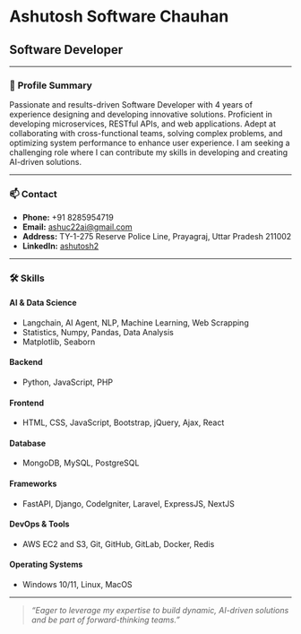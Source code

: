 # Ashutosh Software Chauhan

## Software Developer

---

### 👤 **Profile Summary**

Passionate and results-driven Software Developer with 4 years of experience designing and developing innovative solutions. Proficient in developing microservices, RESTful APIs, and web applications. Adept at collaborating with cross-functional teams, solving complex problems, and optimizing system performance to enhance user experience. I am seeking a challenging role where I can contribute my skills in developing and creating AI-driven solutions.

---

### 📫 **Contact**

- **Phone:** +91 8285954719  
- **Email:** ashuc22ai@gmail.com  
- **Address:** TY-1-275 Reserve Police Line, Prayagraj, Uttar Pradesh 211002  
- **LinkedIn:** [ashutosh2](https://www.linkedin.com/in/ashutosh2)  

---

### 🛠️ **Skills**

#### **AI & Data Science**
- Langchain, AI Agent, NLP, Machine Learning, Web Scrapping
- Statistics, Numpy, Pandas, Data Analysis
- Matplotlib, Seaborn

#### **Backend**
- Python, JavaScript, PHP

#### **Frontend**
- HTML, CSS, JavaScript, Bootstrap, jQuery, Ajax, React

#### **Database**
- MongoDB, MySQL, PostgreSQL

#### **Frameworks**
- FastAPI, Django, CodeIgniter, Laravel, ExpressJS, NextJS

#### **DevOps & Tools**
- AWS EC2 and S3, Git, GitHub, GitLab, Docker, Redis

#### **Operating Systems**
- Windows 10/11, Linux, MacOS

---

> _“Eager to leverage my expertise to build dynamic, AI-driven solutions and be part of forward-thinking teams.”_
